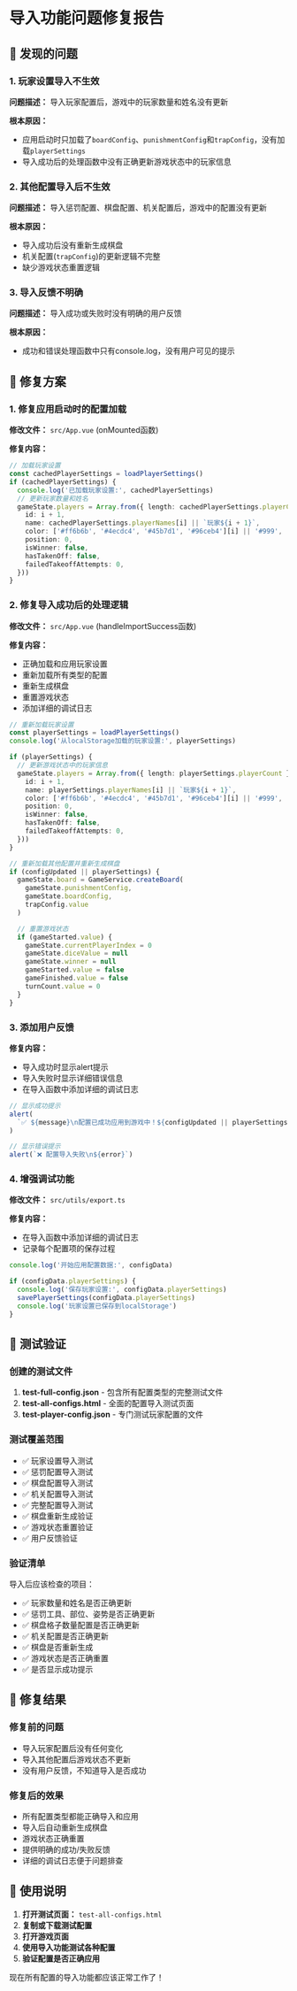 # 导入功能问题修复报告

## 🐛 发现的问题

### 1. 玩家设置导入不生效

**问题描述：** 导入玩家配置后，游戏中的玩家数量和姓名没有更新

**根本原因：**

- 应用启动时只加载了`boardConfig`、`punishmentConfig`和`trapConfig`，没有加载`playerSettings`
- 导入成功后的处理函数中没有正确更新游戏状态中的玩家信息

### 2. 其他配置导入后不生效

**问题描述：** 导入惩罚配置、棋盘配置、机关配置后，游戏中的配置没有更新

**根本原因：**

- 导入成功后没有重新生成棋盘
- 机关配置(`trapConfig`)的更新逻辑不完整
- 缺少游戏状态重置逻辑

### 3. 导入反馈不明确

**问题描述：** 导入成功或失败时没有明确的用户反馈

**根本原因：**

- 成功和错误处理函数中只有console.log，没有用户可见的提示

## 🔧 修复方案

### 1. 修复应用启动时的配置加载

**修改文件：** `src/App.vue` (onMounted函数)

**修复内容：**

```typescript
// 加载玩家设置
const cachedPlayerSettings = loadPlayerSettings()
if (cachedPlayerSettings) {
  console.log('已加载玩家设置:', cachedPlayerSettings)
  // 更新玩家数量和姓名
  gameState.players = Array.from({ length: cachedPlayerSettings.playerCount }, (_, i) => ({
    id: i + 1,
    name: cachedPlayerSettings.playerNames[i] || `玩家${i + 1}`,
    color: ['#ff6b6b', '#4ecdc4', '#45b7d1', '#96ceb4'][i] || '#999',
    position: 0,
    isWinner: false,
    hasTakenOff: false,
    failedTakeoffAttempts: 0,
  }))
}
```

### 2. 修复导入成功后的处理逻辑

**修改文件：** `src/App.vue` (handleImportSuccess函数)

**修复内容：**

- 正确加载和应用玩家设置
- 重新加载所有类型的配置
- 重新生成棋盘
- 重置游戏状态
- 添加详细的调试日志

```typescript
// 重新加载玩家设置
const playerSettings = loadPlayerSettings()
console.log('从localStorage加载的玩家设置:', playerSettings)

if (playerSettings) {
  // 更新游戏状态中的玩家信息
  gameState.players = Array.from({ length: playerSettings.playerCount }, (_, i) => ({
    id: i + 1,
    name: playerSettings.playerNames[i] || `玩家${i + 1}`,
    color: ['#ff6b6b', '#4ecdc4', '#45b7d1', '#96ceb4'][i] || '#999',
    position: 0,
    isWinner: false,
    hasTakenOff: false,
    failedTakeoffAttempts: 0,
  }))
}

// 重新加载其他配置并重新生成棋盘
if (configUpdated || playerSettings) {
  gameState.board = GameService.createBoard(
    gameState.punishmentConfig,
    gameState.boardConfig,
    trapConfig.value
  )

  // 重置游戏状态
  if (gameStarted.value) {
    gameState.currentPlayerIndex = 0
    gameState.diceValue = null
    gameState.winner = null
    gameStarted.value = false
    gameFinished.value = false
    turnCount.value = 0
  }
}
```

### 3. 添加用户反馈

**修复内容：**

- 导入成功时显示alert提示
- 导入失败时显示详细错误信息
- 在导入函数中添加详细的调试日志

```typescript
// 显示成功提示
alert(
  `✅ ${message}\n配置已成功应用到游戏中！${configUpdated || playerSettings ? '\n棋盘已重新生成。' : ''}`
)

// 显示错误提示
alert(`❌ 配置导入失败\n${error}`)
```

### 4. 增强调试功能

**修改文件：** `src/utils/export.ts`

**修复内容：**

- 在导入函数中添加详细的调试日志
- 记录每个配置项的保存过程

```typescript
console.log('开始应用配置数据:', configData)

if (configData.playerSettings) {
  console.log('保存玩家设置:', configData.playerSettings)
  savePlayerSettings(configData.playerSettings)
  console.log('玩家设置已保存到localStorage')
}
```

## 🧪 测试验证

### 创建的测试文件

1. **test-full-config.json** - 包含所有配置类型的完整测试文件
2. **test-all-configs.html** - 全面的配置导入测试页面
3. **test-player-config.json** - 专门测试玩家配置的文件

### 测试覆盖范围

- ✅ 玩家设置导入测试
- ✅ 惩罚配置导入测试
- ✅ 棋盘配置导入测试
- ✅ 机关配置导入测试
- ✅ 完整配置导入测试
- ✅ 棋盘重新生成验证
- ✅ 游戏状态重置验证
- ✅ 用户反馈验证

### 验证清单

导入后应该检查的项目：

- ✅ 玩家数量和姓名是否正确更新
- ✅ 惩罚工具、部位、姿势是否正确更新
- ✅ 棋盘格子数量配置是否正确更新
- ✅ 机关配置是否正确更新
- ✅ 棋盘是否重新生成
- ✅ 游戏状态是否正确重置
- ✅ 是否显示成功提示

## 🎯 修复结果

### 修复前的问题

- 导入玩家配置后没有任何变化
- 导入其他配置后游戏状态不更新
- 没有用户反馈，不知道导入是否成功

### 修复后的效果

- 所有配置类型都能正确导入和应用
- 导入后自动重新生成棋盘
- 游戏状态正确重置
- 提供明确的成功/失败反馈
- 详细的调试日志便于问题排查

## 📝 使用说明

1. **打开测试页面：** `test-all-configs.html`
2. **复制或下载测试配置**
3. **打开游戏页面**
4. **使用导入功能测试各种配置**
5. **验证配置是否正确应用**

现在所有配置的导入功能都应该正常工作了！
